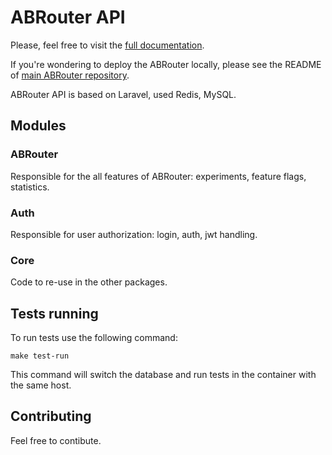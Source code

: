 # ABRouter API

Please, feel free to visit the [full documentation](https://docs.abrouter.com/docs/intro/).

If you're wondering to deploy the ABRouter locally, please see the README of [main ABRouter repository](https://github.com/abrouter/abrouter). 

ABRouter API is based on Laravel, used Redis, MySQL.

## Modules

### ABRouter
Responsible for the all features of ABRouter: experiments, feature flags, statistics.

### Auth
Responsible for user authorization: login, auth, jwt handling.


### Core
Code to re-use in the other packages.


## Tests running

To run tests use the following command:

```
make test-run
```

This command will switch the database and run tests in the container with the same host.

## Contributing

Feel free to contibute. 
